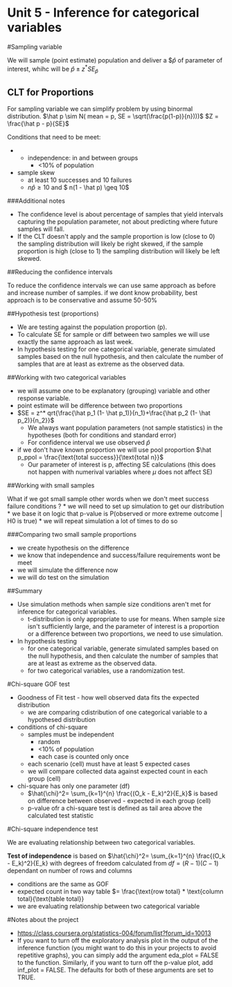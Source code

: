 # Unit 5 -  Inference for categorical variables

#Sampling variable

We will sample (point estimate) population and deliver a $$\hat p$ of parameter of interest, whihc will be $\hat p \pm z^*SE_{\hat p}$

## CLT for Proportions
 
For sampling variable we can simplify problem by using binormal distribution.
$\hat p \sim N( mean = p, SE = \sqrt(\frac{p(1-p)}{n})))$
$Z = \frac{\hat p - p}{SE}$


Conditions that need to be meet:

* * independence: in and between groups
	*  <10% of population
* sample skew
	* at least 10 successes and 10 failures
	* $n \hat p \geq 10$ and $ n(1 - \hat p) \geq 10$

###Additional notes

* The confidence level is about percentage of samples that yield intervals capturing the population parameter, not about predicting where future samples will fall. 
* If the CLT doesn't apply and the sample proportion is low (close to 0) the sampling distribution will likely be right skewed, if the sample proportion is high (close to 1) the sampling distribution will likely be left skewed.

##Reducing the confidence intervals

To reduce the confidence intervals we can use same approach as before and increase number of samples.
if we dont know probability, best approach is to be conservative and assume 50-50%

##Hypothesis test (proportions)

* We are testing against the population proportion (p).
* To calculate SE for sample or diff between two samples we will use exactly the same approach as last week.
* In hypothesis testing for one categorical variable, generate simulated samples based on the null hypothesis, and then calculate the number of samples that are at least as extreme as the observed data.


##Working with two categorical variables

* we will assume one to be explanatory (grouping) variable and other response variable.
* point estimate will be difference between two proportions
* $SE = z^* qrt{\frac{\hat p_1 (1- \hat p_1)}{n_1}+\frac{\hat p_2 (1- \hat p_2)}{n_2}}$
	* We always want population parameters (not sample statistics) in the hypotheses (both for conditions and standard error)
	* For confidence interval we use observed $\hat p$
* if we don't have known proportion we will use pool proportion $\hat p_ppol = \frac{\text{total success}}{\text{total n}}$
	* Our parameter of interest is p, affecting SE calculations (this does not happen with numerival variables where $\mu$ does not affect SE)

##Working with small samples

What if we got small sample other words when we don't meet success failure conditions ?
	* we will need to set up simulation to get our distribution
		* we base it on logic that p-value is P(observed or more extreme outcome | H0 is true)
		* we will repeat simulation a lot of times to do so

###Comparing two small sample proportions

* we create hypothesis on the difference
* we know that independence and success/failure requirements wont be meet
* we will simulate the difference now
* we will do test on the simulation

##Summary

* Use simulation methods when sample size conditions aren't met for inference for categorical variables.
	* t-distribution is only appropriate to use for means. When sample size isn't sufficiently large, and the parameter of interest is a proportion or a difference between two proportions, we need to use simulation.
* In hypothesis testing
	* for one categorical variable, generate simulated samples based on the null hypothesis, and then calculate the number of samples that are at least as extreme as the observed data.
	* for two categorical variables, use a randomization test.


#Chi-square GOF test

* Goodness of Fit test - how well observed data fits the expected distribution
	* we are comparing cdistribution of one categorical variable to a hypothesed distribution
* conditions of chi-square
	* samples must be independent
		* random
		* <10% of population
		* each case is counted only once
	* each scenario (cell) must have at least 5 expected cases
	* we will compare collected data against expected count in each group (cell)
* chi-square has only one parameter (df)
	* $\hat{\chi}^2= \sum_{k=1}^{n} \frac{(O_k - E_k)^2}{E_k}$ is based on difference between observed - expected in each group (cell)
	* p-value ofr a chi-square test is defined as tail area above the calculated test statistic


#Chi-square independence test 

We are evaluating relationship between two categorical variables.

**Test of independence** is based on $\hat{\chi}^2= \sum_{k=1}^{n} \frac{(O_k - E_k)^2}{E_k} with degrees of freedom calculated from $df = (R-1)(C-1)$ dependant on number of rows and columns
* conditions are the same as GOF
* expected count in two way table $= \frac{\text{row total} * \text{column total}{\text{table total}}
* we are evaluating relationship between two categorical variable



#Notes about the project

* https://class.coursera.org/statistics-004/forum/list?forum_id=10013
* If you want to turn off the exploratory analysis plot in the output of the inference function (you might want to do this in your projects to avoid repetitive graphs), you can simply add the argument eda_plot = FALSE to the function. Similarly, if you want to turn off the p-value plot, add inf_plot = FALSE. The defaults for both of these arguments are set to TRUE.
